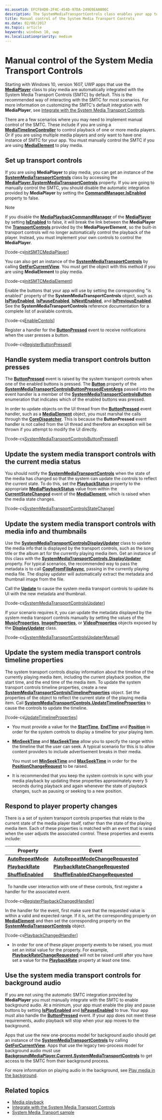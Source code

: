 ```yaml
---
ms.assetid: EFCF84D0-2F4C-454D-97DA-249E9EAA806C
description: The SystemMediaTransportControls class enables your app to use the system media transport controls that are built into Windows and to update the metadata that the controls display about the media your app is currently playing.
title: Manual control of the System Media Transport Controls
ms.date: 02/08/2017
ms.topic: article
keywords: windows 10, uwp
ms.localizationpriority: medium
---
```

# Manual control of the System Media Transport Controls


Starting with Windows 10, version 1607, UWP apps that use the [**MediaPlayer**](https://docs.microsoft.com/uwp/api/Windows.Media.Playback.MediaPlayer) class to play media are automatically integrated with the System Media Transport Controls (SMTC) by default. This is the recommended way of interacting with the SMTC for most scenarios. For more information on customizing the SMTC's default integration with **MediaPlayer**, see [Integrate with the System Media Transport Controls](integrate-with-systemmediatransportcontrols.md).

There are a few scenarios where you may need to implement manual control of the SMTC. These include if you are using a [**MediaTimelineController**](https://docs.microsoft.com/uwp/api/Windows.Media.MediaTimelineController) to control playback of one or more media players. Or if you are using multiple media players and only want to have one instance of SMTC for your app. You must manually control the SMTC if you are using [**MediaElement**](https://docs.microsoft.com/uwp/api/Windows.UI.Xaml.Controls.MediaElement) to play media.

## Set up transport controls
If you are using **MediaPlayer** to play media, you can get an instance of the [**SystemMediaTransportControls**](https://docs.microsoft.com/uwp/api/Windows.Media.SystemMediaTransportControls) class by accessing the [**MediaPlayer.SystemMediaTransportControls**](https://docs.microsoft.com/uwp/api/windows.media.playback.mediaplayer.systemmediatransportcontrols) property. If you are going to manually control the SMTC, you should disable the automatic integration provided by **MediaPlayer** by setting the [**CommandManager.IsEnabled**](https://docs.microsoft.com/uwp/api/windows.media.playback.mediaplaybackcommandmanager.isenabled) property to false.

> [!NOTE] 
> If you disable the [**MediaPlaybackCommandManager**](https://docs.microsoft.com/uwp/api/Windows.Media.Playback.MediaPlaybackCommandManager) of the [**MediaPlayer**](https://docs.microsoft.com/uwp/api/Windows.Media.Playback.MediaPlayer) by setting [**IsEnabled**](https://docs.microsoft.com/uwp/api/windows.media.playback.mediaplaybackcommandmanager.isenabled) to false, it will break the link between the **MediaPlayer** the [**TransportControls**](https://docs.microsoft.com/uwp/api/windows.ui.xaml.controls.mediaplayerelement.transportcontrols) provided by the **MediaPlayerElement**, so the built-in transport controls will no longer automatically control the playback of the player. Instead, you must implement your own controls to control the **MediaPlayer**.

[!code-cs[InitSMTCMediaPlayer](./code/SMTCWin10/cs/MainPage.xaml.cs#SnippetInitSMTCMediaPlayer)]

You can also get an instance of the [**SystemMediaTransportControls**](https://docs.microsoft.com/uwp/api/Windows.Media.SystemMediaTransportControls) by calling [**GetForCurrentView**](https://docs.microsoft.com/uwp/api/windows.media.systemmediatransportcontrols.getforcurrentview). You must get the object with this method if you are using **MediaElement** to play media.

[!code-cs[InitSMTCMediaElement](./code/SMTCWin10/cs/MainPage.xaml.cs#SnippetInitSMTCMediaElement)]

Enable the buttons that your app will use by setting the corresponding "is enabled" property of the **SystemMediaTransportControls** object, such as [**IsPlayEnabled**](https://docs.microsoft.com/uwp/api/windows.media.systemmediatransportcontrols.isplayenabled), [**IsPauseEnabled**](https://docs.microsoft.com/uwp/api/windows.media.systemmediatransportcontrols.ispauseenabled), [**IsNextEnabled**](https://docs.microsoft.com/uwp/api/windows.media.systemmediatransportcontrols.isnextenabled), and [**IsPreviousEnabled**](https://docs.microsoft.com/uwp/api/windows.media.systemmediatransportcontrols.ispreviousenabled). See the **SystemMediaTransportControls** reference documentation for a complete list of available controls.

[!code-cs[EnableContols](./code/SMTCWin10/cs/MainPage.xaml.cs#SnippetEnableContols)]

Register a handler for the [**ButtonPressed**](https://docs.microsoft.com/uwp/api/windows.media.systemmediatransportcontrols.buttonpressed) event to receive notifications when the user presses a button.

[!code-cs[RegisterButtonPressed](./code/SMTCWin10/cs/MainPage.xaml.cs#SnippetRegisterButtonPressed)]

## Handle system media transport controls button presses

The [**ButtonPressed**](https://docs.microsoft.com/uwp/api/windows.media.systemmediatransportcontrols.buttonpressed) event is raised by the system transport controls when one of the enabled buttons is pressed. The [**Button**](https://docs.microsoft.com/uwp/api/windows.media.systemmediatransportcontrolsbuttonpressedeventargs.button) property of the [**SystemMediaTransportControlsButtonPressedEventArgs**](https://docs.microsoft.com/uwp/api/Windows.Media.SystemMediaTransportControlsButtonPressedEventArgs) passed into the event handler is a member of the [**SystemMediaTransportControlsButton**](https://docs.microsoft.com/uwp/api/Windows.Media.SystemMediaTransportControlsButton) enumeration that indicates which of the enabled buttons was pressed.

In order to update objects on the UI thread from the [**ButtonPressed**](https://docs.microsoft.com/uwp/api/windows.media.systemmediatransportcontrols.buttonpressed) event handler, such as a [**MediaElement**](https://docs.microsoft.com/uwp/api/Windows.UI.Xaml.Controls.MediaElement) object, you must marshal the calls through the [**CoreDispatcher**](https://docs.microsoft.com/uwp/api/Windows.UI.Core.CoreDispatcher). This is because the **ButtonPressed** event handler is not called from the UI thread and therefore an exception will be thrown if you attempt to modify the UI directly.

[!code-cs[SystemMediaTransportControlsButtonPressed](./code/SMTCWin10/cs/MainPage.xaml.cs#SnippetSystemMediaTransportControlsButtonPressed)]

## Update the system media transport controls with the current media status

You should notify the [**SystemMediaTransportControls**](https://docs.microsoft.com/uwp/api/Windows.Media.SystemMediaTransportControls) when the state of the media has changed so that the system can update the controls to reflect the current state. To do this, set the [**PlaybackStatus**](https://docs.microsoft.com/uwp/api/windows.media.systemmediatransportcontrols.playbackstatus) property to the appropriate [**MediaPlaybackStatus**](https://docs.microsoft.com/uwp/api/Windows.Media.MediaPlaybackStatus) value from within the [**CurrentStateChanged**](https://docs.microsoft.com/uwp/api/windows.ui.xaml.controls.mediaelement.currentstatechanged) event of the [**MediaElement**](https://docs.microsoft.com/uwp/api/Windows.UI.Xaml.Controls.MediaElement), which is raised when the media state changes.

[!code-cs[SystemMediaTransportControlsStateChange](./code/SMTCWin10/cs/MainPage.xaml.cs#SnippetSystemMediaTransportControlsStateChange)]

## Update the system media transport controls with media info and thumbnails

Use the [**SystemMediaTransportControlsDisplayUpdater**](https://docs.microsoft.com/uwp/api/Windows.Media.SystemMediaTransportControlsDisplayUpdater) class to update the media info that is displayed by the transport controls, such as the song title or the album art for the currently playing media item. Get an instance of this class with the [**SystemMediaTransportControls.DisplayUpdater**](https://docs.microsoft.com/uwp/api/windows.media.systemmediatransportcontrols.displayupdater) property. For typical scenarios, the recommended way to pass the metadata is to call [**CopyFromFileAsync**](https://docs.microsoft.com/uwp/api/windows.media.systemmediatransportcontrolsdisplayupdater.copyfromfileasync), passing in the currently playing media file. The display updater will automatically extract the metadata and thumbnail image from the file.

Call the [**Update**](https://docs.microsoft.com/uwp/api/windows.media.systemmediatransportcontrolsdisplayupdater.update) to cause the system media transport controls to update its UI with the new metadata and thumbnail.

[!code-cs[SystemMediaTransportControlsUpdater](./code/SMTCWin10/cs/MainPage.xaml.cs#SnippetSystemMediaTransportControlsUpdater)]

If your scenario requires it, you can update the metadata displayed by the system media transport controls manually by setting the values of the [**MusicProperties**](https://docs.microsoft.com/uwp/api/windows.media.systemmediatransportcontrolsdisplayupdater.musicproperties), [**ImageProperties**](https://docs.microsoft.com/uwp/api/windows.media.systemmediatransportcontrolsdisplayupdater.imageproperties), or [**VideoProperties**](https://docs.microsoft.com/uwp/api/windows.media.systemmediatransportcontrolsdisplayupdater.videoproperties) objects exposed by the [**DisplayUpdater**](https://docs.microsoft.com/uwp/api/windows.media.systemmediatransportcontrols.displayupdater) class.

[!code-cs[SystemMediaTransportControlsUpdaterManual](./code/SMTCWin10/cs/MainPage.xaml.cs#SystemMediaTransportControlsUpdaterManual)]

## Update the system media transport controls timeline properties

The system transport controls display information about the timeline of the currently playing media item, including the current playback position, the start time, and the end time of the media item. To update the system transport controls timeline properties, create a new [**SystemMediaTransportControlsTimelineProperties**](https://docs.microsoft.com/uwp/api/Windows.Media.SystemMediaTransportControlsTimelineProperties) object. Set the properties of the object to reflect the current state of the playing media item. Call [**SystemMediaTransportControls.UpdateTimelineProperties**](https://docs.microsoft.com/uwp/api/windows.media.systemmediatransportcontrols.updatetimelineproperties) to cause the controls to update the timeline.

[!code-cs[UpdateTimelineProperties](./code/SMTCWin10/cs/MainPage.xaml.cs#SnippetUpdateTimelineProperties)]

-   You must provide a value for the [**StartTime**](https://docs.microsoft.com/uwp/api/windows.media.systemmediatransportcontrolstimelineproperties.starttime), [**EndTime**](https://docs.microsoft.com/uwp/api/windows.media.systemmediatransportcontrolstimelineproperties.endtime) and [**Position**](https://docs.microsoft.com/uwp/api/windows.media.systemmediatransportcontrols.playbackpositionchangerequested) in order for the system controls to display a timeline for your playing item.

-   [**MinSeekTime**](https://docs.microsoft.com/uwp/api/windows.media.systemmediatransportcontrolstimelineproperties.minseektime) and [**MaxSeekTime**](https://docs.microsoft.com/uwp/api/windows.media.systemmediatransportcontrolstimelineproperties.maxseektime) allow you to specify the range within the timeline that the user can seek. A typical scenario for this is to allow content providers to include advertisement breaks in their media.

    You must set [**MinSeekTime**](https://docs.microsoft.com/uwp/api/windows.media.systemmediatransportcontrolstimelineproperties.minseektime) and [**MaxSeekTime**](https://docs.microsoft.com/uwp/api/windows.media.systemmediatransportcontrolstimelineproperties.maxseektime) in order for the [**PositionChangeRequest**](https://docs.microsoft.com/uwp/api/windows.media.systemmediatransportcontrols.playbackpositionchangerequested) to be raised.

-   It is recommended that you keep the system controls in sync with your media playback by updating these properties approximately every 5 seconds during playback and again whenever the state of playback changes, such as pausing or seeking to a new position.

## Respond to player property changes

There is a set of system transport controls properties that relate to the current state of the media player itself, rather than the state of the playing media item. Each of these properties is matched with an event that is raised when the user adjusts the associated control. These properties and events include:

| Property                                                                  | Event                                                                                                   |
|---------------------------------------------------------------------------|---------------------------------------------------------------------------------------------------------|
| [**AutoRepeatMode**](https://docs.microsoft.com/uwp/api/windows.media.systemmediatransportcontrols.autorepeatmode) | [**AutoRepeatModeChangeRequested**](https://docs.microsoft.com/uwp/api/windows.media.systemmediatransportcontrols.autorepeatmodechangerequested) |
| [**PlaybackRate**](https://docs.microsoft.com/uwp/api/windows.media.systemmediatransportcontrols.playbackrate)     | [**PlaybackRateChangeRequested**](https://docs.microsoft.com/uwp/api/windows.media.systemmediatransportcontrols.playbackratechangerequested)     |
| [**ShuffleEnabled**](https://docs.microsoft.com/uwp/api/windows.media.systemmediatransportcontrols.shuffleenabled) | [**ShuffleEnabledChangeRequested**](https://docs.microsoft.com/uwp/api/windows.media.systemmediatransportcontrols.shuffleenabledchangerequested) |

 
To handle user interaction with one of these controls, first register a handler for the associated event.

[!code-cs[RegisterPlaybackChangedHandler](./code/SMTCWin10/cs/MainPage.xaml.cs#SnippetRegisterPlaybackChangedHandler)]

In the handler for the event, first make sure that the requested value is within a valid and expected range. If it is, set the corresponding property on [**MediaElement**](https://docs.microsoft.com/uwp/api/Windows.UI.Xaml.Controls.MediaElement) and then set the corresponding property on the [**SystemMediaTransportControls**](https://docs.microsoft.com/uwp/api/Windows.Media.SystemMediaTransportControls) object.

[!code-cs[PlaybackChangedHandler](./code/SMTCWin10/cs/MainPage.xaml.cs#SnippetPlaybackChangedHandler)]

-   In order for one of these player property events to be raised, you must set an initial value for the property. For example, [**PlaybackRateChangeRequested**](https://docs.microsoft.com/uwp/api/windows.media.systemmediatransportcontrols.playbackratechangerequested) will not be raised until after you have set a value for the [**PlaybackRate**](https://docs.microsoft.com/uwp/api/windows.media.systemmediatransportcontrols.playbackrate) property at least one time.

## Use the system media transport controls for background audio

If you are not using the automatic SMTC integration provided by **MediaPlayer** you must manually integrate with the SMTC to enable background audio. At a minimum, your app must enable the play and pause buttons by setting [**IsPlayEnabled**](https://docs.microsoft.com/uwp/api/windows.media.systemmediatransportcontrols.isplayenabled) and [**IsPauseEnabled**](https://docs.microsoft.com/uwp/api/windows.media.systemmediatransportcontrols.ispauseenabled) to true. Your app must also handle the [**ButtonPressed**](https://docs.microsoft.com/uwp/api/windows.media.systemmediatransportcontrols.buttonpressed) event. If your app does not meet these requirements, audio playback will stop when your app moves to the background.

Apps that use the new one-process model for background audio should get an instance of the [**SystemMediaTransportControls**](https://docs.microsoft.com/uwp/api/Windows.Media.SystemMediaTransportControls) by calling [**GetForCurrentView**](https://docs.microsoft.com/uwp/api/windows.media.systemmediatransportcontrols.getforcurrentview). Apps that use the legacy two-process model for background audio must use [**BackgroundMediaPlayer.Current.SystemMediaTransportControls**](https://docs.microsoft.com/uwp/api/windows.media.playback.mediaplayer.systemmediatransportcontrols) to get access to the SMTC from their background process.

For more information on playing audio in the background, see [Play media in the background](background-audio.md).

## Related topics
* [Media playback](media-playback.md)
* [Integrate with the System Media Transport Controls](integrate-with-systemmediatransportcontrols.md) 
* [System Media Tranport sample](https://github.com/Microsoft/Windows-universal-samples/tree/dev/Samples/SystemMediaTransportControls) 

 




